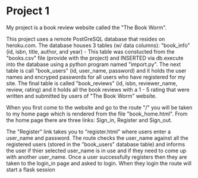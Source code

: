 # Project 1

My project is a book review website called the "The Book Worm".

This project uses a remote PostGreSQL database that resides on heroku.com. The database houses 3 tables (w/ data columns): "book_info" (id, isbn, title, author, and year) - This table was constucted from the "books.csv" file (provide with the project) and INSERTED via db.execute into the database using a python program named "import.py". The next table is call "book_users" (id, user_name, password) and it holds the user names and encryped passwords for all users who have registered for my site. The final table is called "book_reviews" (id, isbn, reviewer_name, review, rating) and it holds all the book reviews with a 1 - 5 rating that were written and submitted by users of "The Book Worm" website.

When you first come to the website and go to the route "/" you will be taken to my
home page which is rendered from the  file "book_home.html". From the home page there are three links: Sign_in, Register and Sign_out. 

The "Register" link takes you to "register.html" where users enter a user_name and password. The route checks the user_name against all the registered users (stored in the "book_users" database table) and informs the user if thier selected user_name is in use and if they need to come up with another user_name. Once a user successfully  registers then they are taken to the login_in page and asked to login. When they login the route will start a flask session 
